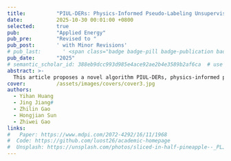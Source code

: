 ```yaml
---
title:          "PIUL-DERs: Physics-Informed Pseudo-Labeling Unsupervised Learning for Smart Homes with Distributed Energy Resources"
date:           2025-10-30 00:01:00 +0800
selected:       true
pub:            "Applied Energy"
pub_pre:        "Revised to "
pub_post:       ' with Minor Revisions'
# pub_last:       ' <span class="badge badge-pill badge-publication badge-success">Spotlight</span>'
pub_date:       "2025"
# semantic_scholar_id: 388eb9dcc993d985e4ace92ae2b4e3589b2af6ca  # use this to retrieve citation count
abstract: >-
  This article proposes a novel algorithm PIUL-DERs, physics-informed pseudo-labeling unsupervised learning for the residential DERs management of smart homes with EV and PV systems. This work is supported by the VPP-WARD Project (https://www.vppward.com).
cover:          /assets/images/covers/cover3.jpg
authors:
  - Yihan Huang
  - Jing Jiang#
  - Zhilin Gao
  - Hongjian Sun
  - Zhiwei Gao
links:
#   Paper: https://www.mdpi.com/2072-4292/16/11/1968
#  Code: https://github.com/luost26/academic-homepage
#  Unsplash: https://unsplash.com/photos/sliced-in-half-pineapple--_PLJZmHZzk
---
```

